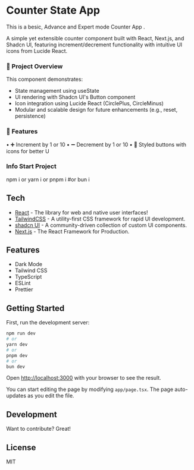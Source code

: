 # Counter State App

This is a besic, Advance and Expert mode Counter App .

A simple yet extensible counter component built with React, Next.js, and Shadcn UI, featuring increment/decrement functionality with intuitive UI icons from Lucide React.

### 📌 Project Overview
This component demonstrates:
- State management using useState
- UI rendering with Shadcn UI's Button component
- Icon integration using Lucide React (CirclePlus, CircleMinus)
- Modular and scalable design for future enhancements (e.g., reset, persistence)

### 🚀 Features
• 	➕ Increment by 1 or 10
• 	➖ Decrement by 1 or 10
• 	🎨 Styled buttons with icons for better U

### Info Start Project
npm i
or
yarn i
or
pnpm i
#or
bun i 


## Tech

- [React](https://react.dev/) - The library for web and native user interfaces!
- [TailwindCSS](https://tailwindcss.com/) - A utility-first CSS framework for rapid UI development.
- [shadcn UI](https://ui.shadcn.com/) - A community-driven collection of custom UI components.
- [Next.js](https://nextjs.org/) - The React Framework for Production.

## Features

- Dark Mode
- Tailwind CSS
- TypeScript
- ESLint
- Prettier

## Getting Started

First, run the development server:

```bash
npm run dev
# or
yarn dev
# or
pnpm dev
# or
bun dev
```

Open [http://localhost:3000](http://localhost:3000) with your browser to see the result.

You can start editing the page by modifying `app/page.tsx`. The page auto-updates as you edit the file.

## Development

Want to contribute? Great!

## License

MIT
